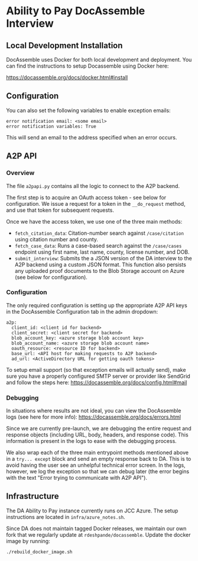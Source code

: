 # Ability to Pay DocAssemble Interview

## Local Development Installation

DocAssemble uses Docker for both local development and deployment. You can find the instructions to setup Docassemble using Docker here:

https://docassemble.org/docs/docker.html#install
## Configuration

You can also set the following variables to enable exception emails:

    error notification email: <some email>
    error notification variables: True

This will send an email to the address specified when an error occurs.

## A2P API

### Overview

The file `a2papi.py` contains all the logic to connect to the A2P backend. 

The first step is to acquire an OAuth access token - see below for configuration. We issue a request for a token in the `__do_request` method, and use that token for subsequent requests.

Once we have the access token, we use one of the three main methods: 

* `fetch_citation_data`: Citation-number search against `/case/citation` using citation number and county.
* `fetch_case_data`: Runs a case-based search against the `/case/cases` endpoint using first name, last name, county, license number, and DOB.
* `submit_interview`: Submits the a JSON version of the DA interview to the A2P backend using a custom JSON format. This function also persists any uploaded proof documents to the Blob Storage account on Azure (see below for configuration).

### Configuration

The only required configuration is setting up the appropriate A2P API keys in the DocAssemble Configuration tab in the admin dropdown:

    a2p:
      client_id: <client id for backend>
      client_secret: <client secret for backend>
      blob_account_key: <azure storage blob account key>
      blob_account_name: <azure storage blob account name>
      oauth_resource: <resource ID for backend>
      base_url: <API host for making requests to A2P backend>
      ad_url: <ActiveDirectory URL for getting oauth tokens>

To setup email support (so that exception emails will actually send), make sure you have a properly configured SMTP server or provider like SendGrid and follow the steps here: https://docassemble.org/docs/config.html#mail

### Debugging

In situations where results are not ideal, you can view the DocAssemble logs (see here for more info): https://docassemble.org/docs/errors.html

Since we are currently pre-launch, we are debugging the entire request and response objects (including URL, body, headers, and response code). This information is present in the logs to ease with the debugging process.

We also wrap each of the three main entrypoint methods mentioned above in a `try... except` block and send an empty response back to DA. This is to avoid having the user see an unhelpful technical error screen. In the logs, however, we log the exception so that we can debug later (the error begins with the text "Error trying to communicate with A2P API").

## Infrastructure

The DA Ability to Pay instance currently runs on JCC Azure. The setup instructions are located in `infra/azure_notes.sh`.

Since DA does not maintain tagged Docker releases, we maintain our own fork that we regularly update at `rdeshpande/docassemble`. Update the docker image by running:

    ./rebuild_docker_image.sh
